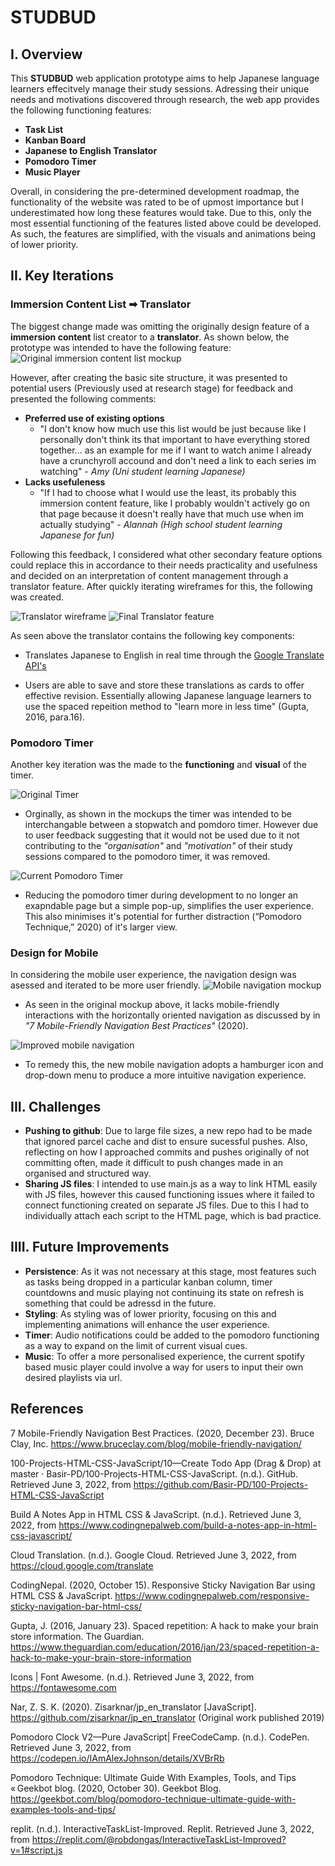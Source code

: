# STUDBUD

## I. Overview
This **STUDBUD** web application prototype aims to help Japanese language learners effecitvely manage their study sessions. Adressing their unique needs and motivations discovered through research, the web app provides the following functioning features: 
  * **Task List**
  * **Kanban Board**
  * **Japanese to English Translator**
  * **Pomodoro Timer**
  * **Music Player**

Overall, in considering the pre-determined development roadmap, the functionality of the website was rated to be of upmost importance but I underestimated how long these features would take. Due to this, only the most essential functioning of the features listed above could be developed. As such, the features are simplified, with the visuals and animations being of lower priority.

## II. Key Iterations
### Immersion Content List ➡ Translator
The biggest change made was omitting the originally design feature of a **immersion content** list creator to a **translator**. As shown below, the prototype was intended to have the following feature:
![Original immersion content list mockup](docs/content.png)

However, after creating the basic site structure, it was presented to potential users (Previously used at research stage) for feedback and presented the following comments:

* **Preferred use of existing options**
  * "I don't know how much use this list would be just because like I personally don't think its that important to have everything stored together... as an example for me if I want to watch anime I already have a crunchyroll accound and don't need a link to each series im watching" - _Amy (Uni student learning Japanese)_
* **Lacks usefuleness**
  * "If I had to choose what I would use the least, its probably this immersion content feature, like I probably wouldn't actively go on that page because it doesn't really have that much use when im actually studying" - _Alannah (High school student learning Japanese for fun)_

Following this feedback, I considered what other secondary feature options could replace this in accordance to their needs practicality and usefulness and decided on an interpretation of content management through a translator feature. After quickly iterating wireframes for this, the following was created. 

![Translator wireframe](docs/wireframe.jpg)
![Final Translator feature](docs/translator.png)

As seen above the translator contains the following key components: 
* Translates Japanese to English in real time through the [Google Translate API's](https://cloud.google.com/translate/)
  
* Users are able to save and store these translations as cards to offer effective revision. Essentially allowing Japanese language learners to use the spaced repeition method to  "learn more in less time" (Gupta, 2016, para.16).

### Pomodoro Timer
Another key iteration was the made to the **functioning** and **visual** of the timer.

![Original Timer ](docs/timer-original.png)
* Orginally, as shown in the mockups the timer was intended to be interchangable between a stopwatch and pomdoro timer. However due to user feedback suggesting that it would not be used due to it not contributing to the _"organisation"_ and _"motivation"_ of their study sessions compared to the pomodoro timer, it was removed.

![Current Pomodoro Timer](docs/timer-current.png)
* Reducing the pomodoro timer during development to no longer an exapndable page but a simple pop-up, simplifies the user experience. This also minimises it's potential for further distraction (“Pomodoro Technique,” 2020) of it's larger view.  

### Design for Mobile
In considering the mobile user experience, the navigation design was asessed and iterated to be more user friendly. 
![Mobile navigation mockup](docs/nav-mockup.png)
* As seen in the original mockup above, it lacks mobile-friendly interactions with the horizontally oriented navigation as discussed by in _"7 Mobile-Friendly Navigation Best Practices"_ (2020).
  
![Improved mobile navigation](docs/improved-nav.png)
* To remedy this, the new mobile navigation adopts a hamburger icon and drop-down menu to produce a more intuitive navigation experience.

## III. Challenges
* **Pushing to github**: Due to large file sizes, a new repo had to be made that ignored parcel cache and dist to ensure sucessful pushes. Also, reflecting on how I approached commits and pushes originally of not committing often, made it difficult to push changes made in an organised and structured way. 
* **Sharing JS files**: I intended to use main.js as a way to link HTML easily with JS files, however this caused functioning issues where it failed to connect functioning created on separate JS files. Due to this I had to individually attach each script to the HTML page, which is bad practice. 

## IIII. Future Improvements
* **Persistence**: As it was not necessary at this stage, most features such as tasks being dropped in a particular kanban column, timer countdowns and music playing not continuing its state on refresh is something that could be adressd in the future.
* **Styling**: As styling was of lower priority, focusing on this and implementing animations will enhance the user experience.
* **Timer**: Audio notifications could be added to the pomodoro functioning as a way to expand on the limit of current visual cues.
* **Music**: To offer a more personalised experience, the current spotify based music player could involve a way for users to input their own desired playlists via url. 

## References
7 Mobile-Friendly Navigation Best Practices. (2020, December 23). Bruce Clay, Inc. https://www.bruceclay.com/blog/mobile-friendly-navigation/

100-Projects-HTML-CSS-JavaScript/10—Create Todo App (Drag & Drop) at master · Basir-PD/100-Projects-HTML-CSS-JavaScript. (n.d.). GitHub. Retrieved June 3, 2022, from https://github.com/Basir-PD/100-Projects-HTML-CSS-JavaScript

Build A Notes App in HTML CSS & JavaScript. (n.d.). Retrieved June 3, 2022, from https://www.codingnepalweb.com/build-a-notes-app-in-html-css-javascript/

Cloud Translation. (n.d.). Google Cloud. Retrieved June 3, 2022, from https://cloud.google.com/translate

CodingNepal. (2020, October 15). Responsive Sticky Navigation Bar using HTML CSS & JavaScript. https://www.codingnepalweb.com/responsive-sticky-navigation-bar-html-css/

Gupta, J. (2016, January 23). Spaced repetition: A hack to make your brain store information. The Guardian. https://www.theguardian.com/education/2016/jan/23/spaced-repetition-a-hack-to-make-your-brain-store-information

Icons | Font Awesome. (n.d.). Retrieved June 3, 2022, from https://fontawesome.com

Nar, Z. S. K. (2020). Zisarknar/jp_en_translator [JavaScript]. https://github.com/zisarknar/jp_en_translator (Original work published 2019)

Pomodoro Clock V2—Pure JavaScript| FreeCodeCamp. (n.d.). CodePen. Retrieved June 3, 2022, from https://codepen.io/IAmAlexJohnson/details/XVBrRb

Pomodoro Technique: Ultimate Guide With Examples, Tools, and Tips « Geekbot blog. (2020, October 30). Geekbot Blog. https://geekbot.com/blog/pomodoro-technique-ultimate-guide-with-examples-tools-and-tips/

replit. (n.d.). InteractiveTaskList-Improved. Replit. Retrieved June 3, 2022, from https://replit.com/@robdongas/InteractiveTaskList-Improved?v=1#script.js

